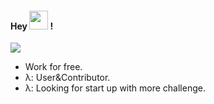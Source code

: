 
#### Hey <img src="https://media.giphy.com/media/hvRJCLFzcasrR4ia7z/giphy.gif" width="30"> !
![](https://komarev.com/ghpvc/?username=your-github-username)
- Work for free.
- λ: User&Contributor. 
- λ: Looking for start up with more challenge.

<!--START_SECTION:waka-->
<!--END_SECTION:waka-->
